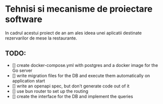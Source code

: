 # Tehnisi si mecanisme de proiectare software

In cadrul acestui proiect de an am ales ideea unei aplicatii destinate rezervarilor de mese la restaurante.

## TODO:

- [] create docker-compose.yml with postgres and a docker image for the Go server
- [] write migration files for the DB and execute them automatically on application start
- [] write an openapi spec, but don't generate code out of it
- [] use bun router to set up the routing
- [] create the interface for the DB and implement the queries
